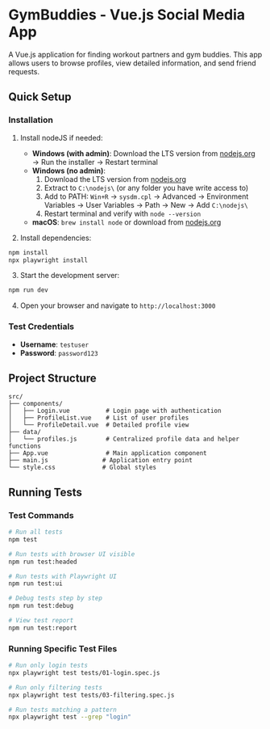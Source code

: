 # GymBuddies - Vue.js Social Media App

A Vue.js application for finding workout partners and gym buddies. This app allows users to browse profiles, view detailed information, and send friend requests.

## Quick Setup


### Installation

1. Install nodeJS if needed:
    - **Windows (with admin)**: Download the LTS version from [nodejs.org](https://nodejs.org) → Run the installer → Restart terminal
    - **Windows (no admin)**: 
        1. Download the LTS version from [nodejs.org](https://nodejs.org)
        2. Extract to `C:\nodejs\` (or any folder you have write access to)
        3. Add to PATH: `Win+R` → `sysdm.cpl` → Advanced → Environment Variables → User Variables → Path → New → Add `C:\nodejs\`
        4. Restart terminal and verify with `node --version`
    - **macOS**: `brew install node` or download from [nodejs.org](https://nodejs.org)


2. Install dependencies:
```bash
npm install
npx playwright install
```

3. Start the development server:
```bash
npm run dev
```

4. Open your browser and navigate to `http://localhost:3000`

### Test Credentials

- **Username**: `testuser`
- **Password**: `password123`

## Project Structure

```
src/
├── components/
│   ├── Login.vue          # Login page with authentication
│   ├── ProfileList.vue    # List of user profiles
│   └── ProfileDetail.vue  # Detailed profile view
├── data/
│   └── profiles.js        # Centralized profile data and helper functions
├── App.vue                # Main application component
├── main.js               # Application entry point
└── style.css             # Global styles
```




## Running Tests

### Test Commands

```bash
# Run all tests
npm test

# Run tests with browser UI visible
npm run test:headed

# Run tests with Playwright UI
npm run test:ui

# Debug tests step by step
npm run test:debug

# View test report
npm run test:report
```

### Running Specific Test Files

```bash
# Run only login tests
npx playwright test tests/01-login.spec.js

# Run only filtering tests
npx playwright test tests/03-filtering.spec.js

# Run tests matching a pattern
npx playwright test --grep "login"
```

